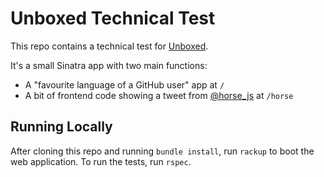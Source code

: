 # Unboxed Technical Test

This repo contains a technical test for [Unboxed](https://unboxed.co/).

It's a small Sinatra app with two main functions:

- A "favourite language of a GitHub user" app at `/`
- A bit of frontend code showing a tweet from [@horse_js](https://twitter.com/horse_js) at `/horse`

## Running Locally

After cloning this repo and running `bundle install`, run `rackup` to boot the web application.
To run the tests, run `rspec`.
